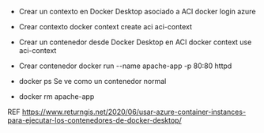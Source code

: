 - Crear un contexto en Docker Desktop asociado a ACI
docker login azure

- Crear contexto
docker context create aci aci-context

- Crear un contenedor desde Docker Desktop en ACI
docker context use aci-context

- Crear contenedor
docker run --name apache-app -p 80:80 httpd

- docker ps
Se ve como un contenedor normal

- docker rm apache-app

REF
https://www.returngis.net/2020/06/usar-azure-container-instances-para-ejecutar-los-contenedores-de-docker-desktop/